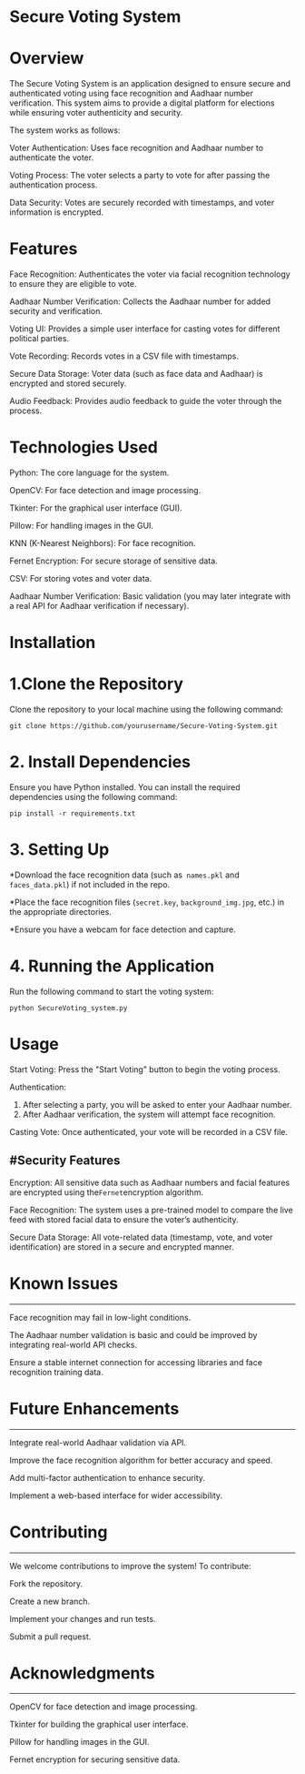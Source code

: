 # Secure Voting System
# Overview

The Secure Voting System is an application designed to ensure secure and authenticated voting using face recognition and Aadhaar number verification. This system aims to provide a digital platform for elections while ensuring voter authenticity and security.

The system works as follows:

Voter Authentication: Uses face recognition and Aadhaar number to authenticate the voter.

Voting Process: The voter selects a party to vote for after passing the authentication process.

Data Security: Votes are securely recorded with timestamps, and voter information is encrypted.

# Features

Face Recognition: Authenticates the voter via facial recognition technology to ensure they are eligible to vote.

Aadhaar Number Verification: Collects the Aadhaar number for added security and verification.

Voting UI: Provides a simple user interface for casting votes for different political parties.

Vote Recording: Records votes in a CSV file with timestamps.

Secure Data Storage: Voter data (such as face data and Aadhaar) is encrypted and stored securely.

Audio Feedback: Provides audio feedback to guide the voter through the process.

# Technologies Used

Python: The core language for the system.

OpenCV: For face detection and image processing.

Tkinter: For the graphical user interface (GUI).

Pillow: For handling images in the GUI.

KNN (K-Nearest Neighbors): For face recognition.

Fernet Encryption: For secure storage of sensitive data.

CSV: For storing votes and voter data.

Aadhaar Number Verification: Basic validation (you may later integrate with a real API for Aadhaar verification if necessary).

# Installation

# 1.Clone the Repository

Clone the repository to your local machine using the following command:

`git clone https://github.com/yourusername/Secure-Voting-System.git`

# 2. Install Dependencies

Ensure you have Python installed. You can install the required dependencies using the following command:

`pip install -r requirements.txt`

# 3. Setting Up

*Download the face recognition data (such as` names.pkl` and `faces_data.pkl`) if not included in the repo.

*Place the face recognition files (`secret.key`, `background_img.jpg`, etc.) in the appropriate directories.

*Ensure you have a webcam for face detection and capture.

# 4. Running the Application

Run the following command to start the voting system:

`python SecureVoting_system.py`
# Usage

Start Voting: Press the "Start Voting" button to begin the voting process.

Authentication:
1. After selecting a party, you will be asked to enter your Aadhaar number.
2. After Aadhaar verification, the system will attempt face recognition.

Casting Vote: Once authenticated, your vote will be recorded in a CSV file.

#Security Features
---
Encryption: All sensitive data such as Aadhaar numbers and facial features are encrypted using the` Fernet `encryption algorithm.

Face Recognition: The system uses a pre-trained model to compare the live feed with stored facial data to ensure the voter’s authenticity.

Secure Data Storage: All vote-related data (timestamp, vote, and voter identification) are stored in a secure and encrypted manner.

# Known Issues
---
Face recognition may fail in low-light conditions.

The Aadhaar number validation is basic and could be improved by integrating real-world API checks.

Ensure a stable internet connection for accessing libraries and face recognition training data.
# Future Enhancements
---
Integrate real-world Aadhaar validation via API.

Improve the face recognition algorithm for better accuracy and speed.

Add multi-factor authentication to enhance security.

Implement a web-based interface for wider accessibility.
# Contributing
---
We welcome contributions to improve the system! To contribute:

Fork the repository.

Create a new branch.

Implement your changes and run tests.

Submit a pull request.
# Acknowledgments
---
OpenCV for face detection and image processing.

Tkinter for building the graphical user interface.

Pillow for handling images in the GUI.

Fernet encryption for securing sensitive data.
